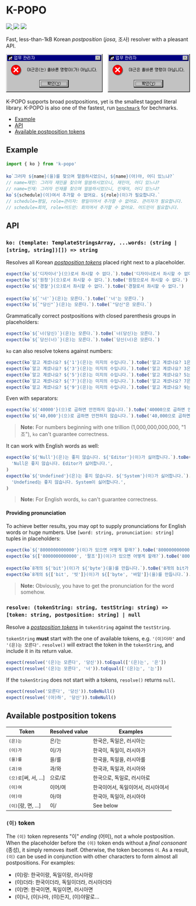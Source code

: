 # K-POPO

[![](https://img.shields.io/bundlephobia/min/k-popo?style=flat-square) ![](https://img.shields.io/bundlephobia/minzip/k-popo?style=flat-square)](https://bundlephobia.com/package/k-popo@latest) ![](https://img.shields.io/npm/l/k-popo?color=red&style=flat-square)

Fast, less-than-1kB Korean _postposition_ (_josa_, 조사) resolver with a pleasant API.

![Before: 야근은(는) 올바른 명령이(가) 아닙니다. After: 야근은 올바른 명령이 아닙니다.](./alert.png)

K-POPO supports broad postpositions, yet is the smallest tagged literal library. K-POPO is also one of the fastest, run [`benchmark`](./benchmark) for bechmarks.

- [Example](#example)
- [API](#api)
- [Available postposition tokens](#available-postposition-tokens)

## Example

```js
import { ko } from 'k-popo'

ko`그러자 ${name}(을)를 찾으며 말씀하시었으니, ${name}(아)야, 어디 있느냐?`
// name=재민: 그러자 재민을 찾으며 말씀하시었으니, 재민아, 어디 있느냐?
// name=민재: 그러자 민재를 찾으며 말씀하시었으니, 민재야, 어디 있느냐?
ko`${schedule}(이)여서 추가할 수 없어요. ${role}(이)가 필요합니다.`
// schedule=평일, role=관리자: 평일이어서 추가할 수 없어요. 관리자가 필요합니다.
// schedule=회의, role=어드민: 회의여서 추가할 수 없어요. 어드민이 필요합니다.
```

## API

### `ko: (template: TemplateStringsArray, ...words: (string | [string, string])[]) => string`

Resolves all Korean [_postposition tokens_](#available-postposition-tokens) placed right next to a placeholder.

```js
expect(ko`${'디자이너'}(으)로서 좌시할 수 없다.`).toBe('디자이너로서 좌시할 수 없다.')
expect(ko`${'원청'}(으)로서 좌시할 수 없다.`).toBe('원청으로서 좌시할 수 없다.')
expect(ko`${'경찰'}(으)로서 좌시할 수 없다.`).toBe('경찰로서 좌시할 수 없다.')

expect(ko`${`'너'`}(은)는 모른다.`).toBe(`'너'는 모른다.`)
expect(ko`${`"당신"`}(은)는 모른다.`).toBe(`"당신"은 모른다.`)
```

Grammatically correct postpositions with closed parenthesis groups in placeholders:

```js
expect(ko`${`너(당신)`}(은)는 모른다.`).toBe(`너(당신)는 모른다.`)
expect(ko`${`당신(너)`}(은)는 모른다.`).toBe(`당신(너)은 모른다.`)
```

`ko` can also resolve tokens against numbers:

```js
expect(ko`알고 계셨나요? ${'1'}(은)는 미지의 수입니다.`).toBe('알고 계셨나요? 1은 미지의 수입니다.')
expect(ko`알고 계셨나요? ${'3'}(은)는 미지의 수입니다.`).toBe('알고 계셨나요? 3은 미지의 수입니다.')
expect(ko`알고 계셨나요? ${'5'}(은)는 미지의 수입니다.`).toBe('알고 계셨나요? 5는 미지의 수입니다.')
expect(ko`알고 계셨나요? ${'7'}(은)는 미지의 수입니다.`).toBe('알고 계셨나요? 7은 미지의 수입니다.')
expect(ko`알고 계셨나요? ${'9'}(은)는 미지의 수입니다.`).toBe('알고 계셨나요? 9는 미지의 수입니다.')
```

Even with separators:

```js
expect(ko`${'40000'}(으)로 곱하면 안전하지 않습니다.`).toBe('40000으로 곱하면 안전하지 않습니다.')
expect(ko`${'40,000'}(으)로 곱하면 안전하지 않습니다.`).toBe('40,000으로 곱하면 안전하지 않습니다.')
```

> **Note:** For numbers beginning with one trillion (1,000,000,000,000, "1조"), `ko` can't guarantee correctness.

It can work with English words as well:

```js
expect(ko`${'Null'}(은)는 좋지 않습니다. ${'Editor'}(이)가 싫어합니다.`).toBe(
  'Null은 좋지 않습니다. Editor가 싫어합니다.',
)
expect(ko`${'Undefined'}(은)는 좋지 않습니다. ${'System'}(이)가 싫어합니다.`).toBe(
  'Undefined는 좋지 않습니다. System이 싫어합니다.',
)
```

> **Note:** For English words, `ko` can't guarantee correctness.

#### Providing pronunciation

To achieve better results, you may opt to supply pronunciations for English words or huge numbers. Use `[word: string, pronunciation: string]` tuples in placeholders:
 
```js
expect(ko`${'8000000000000'}(이)가 있으면 어떻게 할래?`).toBe('8000000000000이 있으면 어떻게 할래?')
expect(ko`${['8000000000000', '팔조']}(이)가 있으면 어떻게 할래?`).toBe('8000000000000가 있으면 어떻게 할래?')

expect(ko`8개의 ${'bit'}(이)가 ${'byte'}(을)를 만듭니다.`).toBe('8개의 bit가 byte를 만듭니다.')
expect(ko`8개의 ${['bit', '빗']}(이)가 ${['byte', '바잍']}(을)를 만듭니다.`).toBe('8개의 bit이 byte을 만듭니다.')
```

> **Note:** Obviously, you have to get the pronunciation for the word somehow.

### `resolve: (tokenString: string, testString: string) => [token: string, postposition: string] | null`

Resolve a [_postposition tokens_](#available-postposition-tokens) in `tokenString` against the `testString`.

`tokenString` **must** start with the one of available tokens, e.g. `'(이)더라'` and `'(은)는 모른다'`. `resolve()` will extract the token in the `tokenString`, and include it in its return value.

```js
expect(resolve('(은)는 모른다', '당신')).toEqual(['(은)는', '은'])
expect(resolve('(은)는 모른다', '너')).toEqual(['(은)는', '는'])
```

If the `tokenString` does not start with a tokens, `resolve()` returns `null`.

```js
expect(resolve('모른다', '당신')).toBeNull()
expect(resolve('(아)하', '당신')).toBeNull()
```

## Available postposition tokens

| Token                 | Resolved value | Examples                           |
| --------------------- | -------------- | ---------------------------------- |
| `(은)는`              | 은/는          | 한국은, 독일은, 러시아는           |
| `(이)가`              | 이/가          | 한국이, 독일이, 러시아가           |
| `(을)를`              | 을/를          | 한국을, 독일을, 러시아를           |
| `(과)와`              | 과/와          | 한국과, 독일과, 러시아와           |
| `(으)로`[써, 서, ...] | 으로/로        | 한국으로, 독일로, 러시아로         |
| `(이)여`              | 이어/여        | 한국이어서, 독일이어서, 러시아여서 |
| `(아)야`              | 아/야          | 한국아, 독일아, 러시아야           |
| `(이)`[랑, 면, ...]   | 이/            | See below                          |

### `(이)` token

The `(이)` token represents "이" _ending_ (어미), not a whole postposition. When the placeholder before the `(이)` token ends without a _final consonant_ (종성), it simply removes itself. Otherwise, the token becomes `이`. As a result, `(이)` can be used in conjunction with other characters to form almost all postpositions. For examples:

- (이)랑: 한국이랑, 독일이랑, 러시아랑
- (이)더라: 한국이더라, 독일이더라, 러시아더라
- (이)면: 한국이면, 독일이면, 러시아면
- (이)나, (이)나마, (이)든지, (이)야말로...
